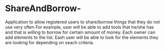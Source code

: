 # ShareAndBorrow-
Application to allow registered users to share/borrow things that they do not use very often
For example, user will be able to add tools that he/she has and that is willing to borrow for certain amount of money.
Each owner can add elements to the list.
Eash user will be able to look for the elements they are looking for depending on seach criteria.
